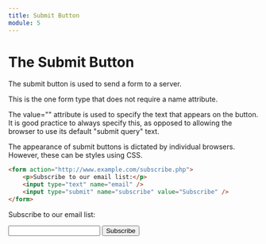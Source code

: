 ```yaml
---
title: Submit Button
module: 5
---
```


# The Submit Button

The submit button is used to send a form to a server.

This is the one form type that does not require a name attribute.

The value="" attribute is used to specify the text that appears on the button. It is good practice to always specify this, as opposed to allowing the browser to use its default "submit query" text.

The appearance of submit buttons is dictated by individual browsers. However, these can be styles using CSS.

```html
<form action="http://www.example.com/subscribe.php">
    <p>Subscribe to our email list:</p>
    <input type="text" name="email" />
    <input type="submit" name="subscribe" value="Subscribe" />
</form>
```

<div class="displayed_code_example">
<form action="#">
    <p>Subscribe to our email list:</p>
    <input type="text" name="email" />
    <input type="submit" name="subscribe" value="Subscribe" />
</form>
</div>
